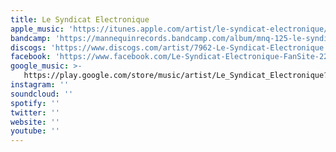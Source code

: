 ```yaml
---
title: Le Syndicat Electronique
apple_music: 'https://itunes.apple.com/artist/le-syndicat-electronique/401684232'
bandcamp: 'https://mannequinrecords.bandcamp.com/album/mnq-125-le-syndicat-electronique-le-syndicat-electronique-2xlp'
discogs: 'https://www.discogs.com/artist/7962-Le-Syndicat-Electronique'
facebook: 'https://www.facebook.com/Le-Syndicat-Electronique-FanSite-224368067616743'
google_music: >-
   https://play.google.com/store/music/artist/Le_Syndicat_Electronique?id=A3ow2xqjbowfcgp5tyykjcodzly
instagram: ''
soundcloud: ''
spotify: ''
twitter: ''
website: ''
youtube: ''
---
```


